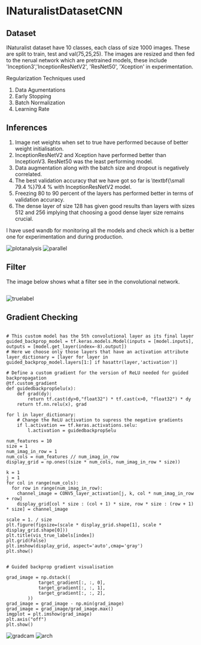 # INaturalistDatasetCNN



## Dataset
INaturalist dataset have 10 classes, each class of size 1000 images. These are split to train, test and val(75,25,25). The images are resized and then fed to the nerual network which are pretrained models, these include 'Inception3','InceptionResNetV2', 'ResNet50', 'Xception' in experimentation.

Regularization Techniques used
1.  Data Agumentations
2.  Early Stopping
3.  Batch Normalization
4.  Learning Rate 


## Inferences
1.  Image net weights when set to true have performed because of better weight initialisation.
2.  InceptionResNetV2 and Xception have performed better than InceptionV3. ResNet50 was the least performing model.
3.  Data augmentation along with the batch size and dropout is negatively correlated. 
4.  The best validation accuracy that we have got so far is \textbf{\small 79.4 \%}79.4 % with InceptionResNetV2 model.
5.  Freezing 80 to 90 percent of the layers has performed better in terms of validation accuracy.
6.  The dense layer of size 128 has given good results than layers with sizes 512 and 256 implying that choosing a good dense layer size remains crucial.



I have used wandb for monitoring all the models and check which is a better one for experimentation and during production. 


![plotanalysis](https://user-images.githubusercontent.com/48018142/163723272-aea7167b-cd3b-43c6-9d83-28200a15e84f.JPG)
![parallel](https://user-images.githubusercontent.com/48018142/163723273-8d616d9f-19c1-4ca6-93b6-c277a809e469.JPG)






## Filter
The image below shows what a filter see in the convolutional network.
```

```

![truelabel](https://user-images.githubusercontent.com/48018142/163723275-8a14470a-1fc7-44f6-9ad2-8d7f33d5d62b.JPG )





## Gradient Checking



```

# This custom model has the 5th convolutional layer as its final layer
guided_backprop_model = tf.keras.models.Model(inputs = [model.inputs], outputs = [model.get_layer(index=-8).output])
# Here we choose only those layers that have an activation attribute
layer_dictionary = [layer for layer in guided_backprop_model.layers[1:] if hasattr(layer,'activation')]

# Define a custom gradient for the version of ReLU needed for guided backpropagation
@tf.custom_gradient
def guidedbackpropSelu(x):
    def grad(dy):
        return tf.cast(dy>0,"float32") * tf.cast(x>0, "float32") * dy
    return tf.nn.relu(x), grad

for l in layer_dictionary:
    # Change the ReLU activation to supress the negative gradients
    if l.activation == tf.keras.activations.selu:
        l.activation = guidedbackpropSelu

num_features = 10
size = 1
num_imag_in_row = 1
num_cols = num_features // num_imag_in_row
display_grid = np.ones((size * num_cols, num_imag_in_row * size))

k = 1
j = 1
for col in range(num_cols): 
  for row in range(num_imag_in_row):
    channel_image = CONV5_layer_activation[j, k, col * num_imag_in_row + row]
    display_grid[col * size : (col + 1) * size, row * size : (row + 1) * size] = channel_image
  
scale = 1. / size
plt.figure(figsize=(scale * display_grid.shape[1], scale * display_grid.shape[0]))
plt.title(vis_true_labels[index])
plt.grid(False)
plt.imshow(display_grid, aspect='auto',cmap='gray')  
plt.show()                                         


# Guided backprop gradient visualisation

grad_image = np.dstack((
            target_gradient[:, :, 0],
            target_gradient[:, :, 1],
            target_gradient[:, :, 2],
        ))       
grad_image = grad_image - np.min(grad_image)
grad_image = grad_image/grad_image.max()
imgplot = plt.imshow(grad_image)
plt.axis("off")
plt.show()
```

![gradcam](https://user-images.githubusercontent.com/48018142/163724025-e33dd226-8f2b-4334-a2df-c11cd41bc3bd.png)
![arch](https://user-images.githubusercontent.com/48018142/163723815-2a432c07-bc55-4b27-bdb8-3e6b873351a1.png)

